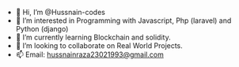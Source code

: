 - 👋 Hi, I’m @Hussnain-codes
- 👀 I’m interested in Programming with Javascript, Php (laravel) and Python (django)
- 🌱 I’m currently learning Blockchain and solidity.
- 💞️ I’m looking to collaborate on Real World Projects.
- 📫 Email: hussnainraza23021993@gmail.com

<!---
Hussnain-codes/Hussnain-codes is a ✨ special ✨ repository because its `README.md` (this file) appears on your GitHub profile.
You can click the Preview link to take a look at your changes.
--->
